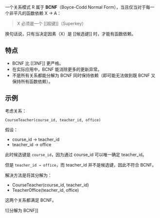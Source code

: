 一个关系模式 R 属于 **BCNF**（Boyce-Codd Normal Form），当且仅当对于每一个非平凡的函数依赖 X → A：

> X 必须是一个 [[超键]]（Superkey）

换句话说，只有当决定因素（X）是 [[候选键]] 时，才能有函数依赖。

## 特点

- BCNF 比 [[3NF]] 更严格。
- 在实际应用中，BCNF 能消除更多的更新异常。
- 不是所有关系都能分解为 BCNF 同时保持依赖（即可能无法做到既 BCNF 又保持所有函数依赖）。

## 示例

考虑关系：
```
CourseTeacher(course_id, teacher_id, office)
```

假设：
- course_id → teacher_id
- teacher_id → office

此时候选键是 `course_id`，因为通过 course_id 可以唯一确定 teacher_id。

但是 `teacher_id → office`，而 teacher_id 并不是候选键，因此不符合 BCNF。

解决方法是将其分解为：
- CourseTeacher(course_id, teacher_id)
- TeacherOffice(teacher_id, office)

这两个关系都满足 BCNF。

![[分解为 BCNF]]